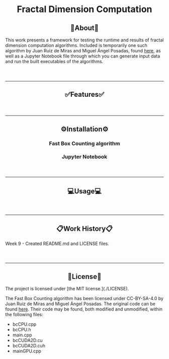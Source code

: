 <h1 align="center">Fractal Dimension Computation</h1>
<h2 align="center">🔎About🔎</h2>
<p>This work presents a framework for testing the runtime and results of fractal dimension computation algorithms. Included is temporarily one such algorithm by Juan Ruiz de Miras and Miguel Ángel Posadas, found <a href="[natsuyukiharuhana@gmail.com](https://www.ugr.es/~demiras/fbc/)" target="_blank">here</a>, as well as a Jupyter Notebook file through which you can generate input data and run the built executables of the algorithms.</p>

###

<br clear="both">

---
<h2 align="center">✅Features✅</h2>

###

<br clear="both">

---
<h2 align="center">⚙️Installation⚙️</h2>
<h3 align="center">Fast Box Counting algorithm</h3>

<h3 align="center">Jupyter Notebook</h3>

###

<br clear="both">

---
<h2 align="center">💻Usage💻</h2>

###

<br clear="both">

---
<h2 align="center">📋Work History📋</h2>
Week 9 - Created README.md and LICENSE files.

###

<br clear="both">

---
<h2 align="center">📜License📜</h2>
The project is licensed under [the MIT license.](./LICENSE).

The Fast Box Counting algorithm has been licensed under CC-BY-SA-4.0 by Juan Ruiz de Miras and Miguel Ángel Posadas. The original code can be found [here](https://www.ugr.es/~demiras/fbc/). Their code may be found, both modified and unmodified, within the following files:
- bcCPU.cpp
- bcCPU.h
- main.cpp
- bcCUDA2D.cu
- bcCUDA2D.cuh
- mainGPU.cpp
